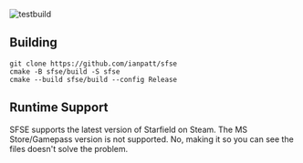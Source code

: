 ![testbuild](https://github.com/ianpatt/sfse/workflows/testbuild/badge.svg)
## Building
```
git clone https://github.com/ianpatt/sfse
cmake -B sfse/build -S sfse
cmake --build sfse/build --config Release
```
## Runtime Support
SFSE supports the latest version of Starfield on Steam. The MS Store/Gamepass version is not supported. No, making it so you can see the files doesn't solve the problem.
